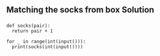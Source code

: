 ## Matching the socks from box Solution

### 

``` 
def socks(pair):
  return pair + 1
  
for _ in range(int(input())):
  print(socks(int(input())))
```
